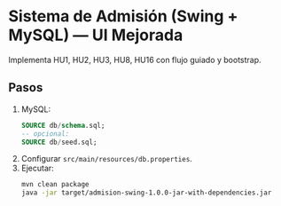 # Sistema de Admisión (Swing + MySQL) — UI Mejorada
Implementa HU1, HU2, HU3, HU8, HU16 con flujo guiado y bootstrap.

## Pasos
1) MySQL:
   ```sql
   SOURCE db/schema.sql;
   -- opcional:
   SOURCE db/seed.sql;
   ```
2) Configurar `src/main/resources/db.properties`.
3) Ejecutar:
   ```bash
   mvn clean package
   java -jar target/admision-swing-1.0.0-jar-with-dependencies.jar
   ```

